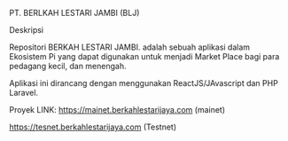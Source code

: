 PT. BERLKAH LESTARI JAMBI (BLJ)

Deskripsi

Repositori BERKAH LESTARI JAMBI. adalah sebuah aplikasi dalam Ekosistem Pi yang dapat digunakan untuk menjadi Market Place bagi para pedagang kecil, dan menengah.

Aplikasi ini dirancang dengan menggunakan ReactJS/JAvascript dan PHP Laravel. 

Proyek LINK:
https://mainet.berkahlestarijaya.com (mainet)

https://tesnet.berkahlestarijaya.com (Testnet)
